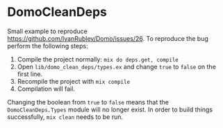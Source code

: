 # DomoCleanDeps

Small example to reproduce https://github.com/IvanRublev/Domo/issues/26.
To reproduce the bug perform the following steps:

 1. Compile the project normally: `mix do deps.get, compile`
 2. Open `lib/domo_clean_deps/types.ex` and change `true` to `false` on the
    first line.
 3. Recompile the project with `mix compile`
 4. Compilation will fail.

Changing the boolean from `true` to `false` means that the
`DomoCleanDeps.Types` module will no longer exist.
In order to build things successfully, `mix clean` needs to be run.

